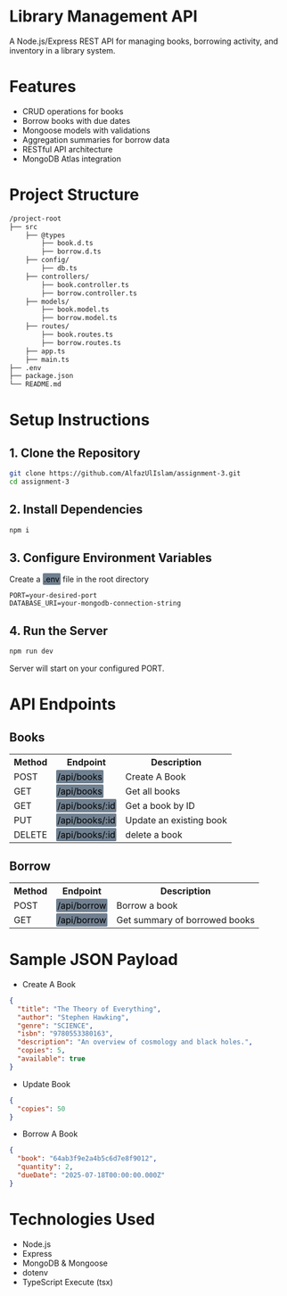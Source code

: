 # Library Management API
A Node.js/Express REST API for managing books, borrowing activity, and inventory in a library system.

# Features
- CRUD operations for books
- Borrow books with due dates
- Mongoose models with validations
- Aggregation summaries for borrow data
- RESTful API architecture
- MongoDB Atlas integration

# Project Structure
```bash
/project-root
├── src
    ├── @types
        ├── book.d.ts
        ├── borrow.d.ts
    ├── config/
        ├── db.ts
    ├── controllers/
        ├── book.controller.ts
        ├── borrow.controller.ts
    ├── models/
        ├── book.model.ts
        ├── borrow.model.ts
    ├── routes/
        ├── book.routes.ts
        ├── borrow.routes.ts
    ├── app.ts
    ├── main.ts
├── .env
├── package.json
└── README.md
```

# Setup Instructions
## 1. Clone the Repository
```bash
git clone https://github.com/AlfazUlIslam/assignment-3.git
cd assignment-3
```
## 2. Install Dependencies
```bash
npm i
```
## 3. Configure Environment Variables
Create a <mark style="background:slategrey; padding:2px; border-radius:2px;">.env</mark> file in the root directory
```env
PORT=your-desired-port
DATABASE_URI=your-mongodb-connection-string
```
## 4. Run the Server
```bash
npm run dev
```
Server will start on your configured PORT.

# API Endpoints
## Books
<table>
    <tr>
        <th>Method</th>
        <th>Endpoint</th>
        <th>Description</th>
    </tr>
    <tr>
        <td>POST</td>
        <td><mark style="background:slategrey; padding:2px; border-radius:2px;">/api/books</mark></td>
        <td>Create A Book</td>
    <tr/>
    <tr>
        <td>GET</td>
        <td><mark style="background:slategrey; padding:2px; border-radius:2px;">/api/books</mark></td>
        <td>Get all books</td>
    <tr/>
    <tr>
        <td>GET</td>
        <td><mark style="background:slategrey; padding:2px; border-radius:2px;">/api/books/:id</mark></td>
        <td>Get a book by ID</td>
    <tr/>
    <tr>
        <td>PUT</td>
        <td><mark style="background:slategrey; padding:2px; border-radius:2px;">/api/books/:id</mark></td>
        <td>Update an existing book</td>
    <tr/>
    <tr>
        <td>DELETE</td>
        <td><mark style="background:slategrey; padding:2px; border-radius:2px;">/api/books/:id</mark></td>
        <td>delete a book</td>
    <tr/>
</table>

## Borrow
<table>
    <tr>
        <th>Method</th>
        <th>Endpoint</th>
        <th>Description</th>
    </tr>
    <tr>
        <td>POST</td>
        <td><mark style="background:slategrey; padding:2px; border-radius:2px;">/api/borrow</mark></td>
        <td>Borrow a book</td>
    <tr/>
    <tr>
        <td>GET</td>
        <td><mark style="background:slategrey; padding:2px; border-radius:2px;">/api/borrow</mark></td>
        <td>Get summary of borrowed books</td>
    <tr/>
</table>

# Sample JSON Payload
- Create A Book
```json
{
  "title": "The Theory of Everything",
  "author": "Stephen Hawking",
  "genre": "SCIENCE",
  "isbn": "9780553380163",
  "description": "An overview of cosmology and black holes.",
  "copies": 5,
  "available": true
}
```
- Update Book
```json
{
  "copies": 50
}
```
- Borrow A Book
```json
{
  "book": "64ab3f9e2a4b5c6d7e8f9012",
  "quantity": 2,
  "dueDate": "2025-07-18T00:00:00.000Z"
}
```
# Technologies Used
- Node.js
- Express
- MongoDB & Mongoose
- dotenv
- TypeScript Execute (tsx)